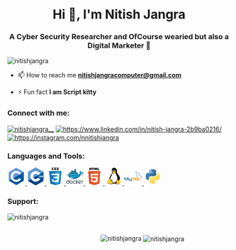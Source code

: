 <h1 align="center">Hi 👋, I'm Nitish Jangra</h1>
<h3 align="center">A Cyber Security Researcher and OfCourse wearied but also a Digital Marketer 🌱</h3>

<p align="left"> <img src="https://komarev.com/ghpvc/?username=nitishjangra&label=Profile%20views&color=0e75b6&style=flat" alt="nitishjangra" /> </p>

- 📫 How to reach me **nitishjangracomputer@gmail.com**

- ⚡ Fun fact **I am Script kitty**

<h3 align="left">Connect with me:</h3>
<p align="left">
<a href="https://twitter.com/nitishjangra__" target="blank"><img align="center" src="https://raw.githubusercontent.com/rahuldkjain/github-profile-readme-generator/master/src/images/icons/Social/twitter.svg" alt="nitishjangra__" height="30" width="40" /></a>
<a href="https://linkedin.com/in/https://www.linkedin.com/in/nitish-jangra-2b9ba0216/" target="blank"><img align="center" src="https://raw.githubusercontent.com/rahuldkjain/github-profile-readme-generator/master/src/images/icons/Social/linked-in-alt.svg" alt="https://www.linkedin.com/in/nitish-jangra-2b9ba0216/" height="30" width="40" /></a>
<a href="https://instagram.com/https://instagram.com/nnitishjangra" target="blank"><img align="center" src="https://raw.githubusercontent.com/rahuldkjain/github-profile-readme-generator/master/src/images/icons/Social/instagram.svg" alt="https://instagram.com/nnitishjangra" height="30" width="40" /></a>
</p>

<h3 align="left">Languages and Tools:</h3>
<p align="left"> <a href="https://www.cprogramming.com/" target="_blank" rel="noreferrer"> <img src="https://raw.githubusercontent.com/devicons/devicon/master/icons/c/c-original.svg" alt="c" width="40" height="40"/> </a> <a href="https://www.w3schools.com/cpp/" target="_blank" rel="noreferrer"> <img src="https://raw.githubusercontent.com/devicons/devicon/master/icons/cplusplus/cplusplus-original.svg" alt="cplusplus" width="40" height="40"/> </a> <a href="https://www.w3schools.com/css/" target="_blank" rel="noreferrer"> <img src="https://raw.githubusercontent.com/devicons/devicon/master/icons/css3/css3-original-wordmark.svg" alt="css3" width="40" height="40"/> </a> <a href="https://www.docker.com/" target="_blank" rel="noreferrer"> <img src="https://raw.githubusercontent.com/devicons/devicon/master/icons/docker/docker-original-wordmark.svg" alt="docker" width="40" height="40"/> </a> <a href="https://www.w3.org/html/" target="_blank" rel="noreferrer"> <img src="https://raw.githubusercontent.com/devicons/devicon/master/icons/html5/html5-original-wordmark.svg" alt="html5" width="40" height="40"/> </a> <a href="https://www.linux.org/" target="_blank" rel="noreferrer"> <img src="https://raw.githubusercontent.com/devicons/devicon/master/icons/linux/linux-original.svg" alt="linux" width="40" height="40"/> </a> <a href="https://www.mysql.com/" target="_blank" rel="noreferrer"> <img src="https://raw.githubusercontent.com/devicons/devicon/master/icons/mysql/mysql-original-wordmark.svg" alt="mysql" width="40" height="40"/> </a> <a href="https://www.python.org" target="_blank" rel="noreferrer"> <img src="https://raw.githubusercontent.com/devicons/devicon/master/icons/python/python-original.svg" alt="python" width="40" height="40"/> </a> </p>

<h3 align="left">Support:</h3>
<p><a href="https://www.buymeacoffee.com/nitishjangra"> <img align="left" src="https://cdn.buymeacoffee.com/buttons/v2/default-yellow.png" height="50" width="210" alt="nitishjangra" /></a></p><br><br>

<p><img align="left" src="https://github-readme-stats.vercel.app/api/top-langs?username=nitishjangra&show_icons=true&locale=en&layout=compact" alt="nitishjangra" /></p>

<p>&nbsp;<img align="center" src="https://github-readme-stats.vercel.app/api?username=nitishjangra&show_icons=true&locale=en" alt="nitishjangra" /></p>


